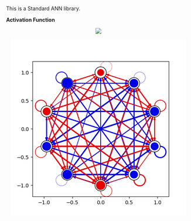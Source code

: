 This is a Standard ANN library.

**Activation Function**
<p align="center">
  <img src="https://render.githubusercontent.com/render/math?math=a^(t\plus1)_(i)=\sigma \sum">
</p>

<p align="center">
  <img src="standard_ANN.csv.png" />
</p>
